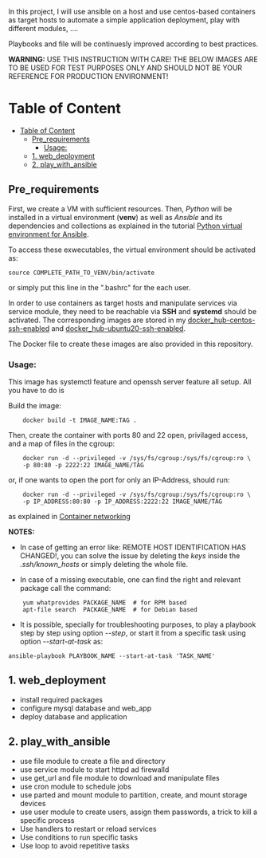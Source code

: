 In this project, I will use ansible on a host and use centos-based containers as target hosts to automate a simple application deployment, play with different modules, ....

Playbooks and file will be continuesly improved according to best practices. 


__WARNING:__ USE THIS INSTRUCTION WITH CARE! THE BELOW IMAGES ARE TO BE USED FOR TEST PURPOSES ONLY AND SHOULD NOT BE YOUR REFERENCE FOR PRODUCTION ENVIRONMENT!

# Table of Content

- [Table of Content](#table-of-content)
  - [Pre_requirements](#pre_requirements)
    - [Usage:](#usage)
  - [1. web_deployment](#1-web_deployment)
  - [2. play_with_ansible](#2-play_with_ansible)

## Pre_requirements
First, we create a VM with sufficient resources. Then, *Python* will be installed in a virtual environment (**venv**) as well as *Ansible* and its dependencies and collections as explained in the tutorial [Python virtual environment for Ansible](https://www.redhat.com/sysadmin/python-venv-ansible).

To access these exwecutables, the virtual environment should be activated as:
```
source COMPLETE_PATH_TO_VENV/bin/activate
```

or simply put this line in the ".bashrc" for the each user.

In order to use containers as target hosts and manipulate services via service module, they need to be reachable via **SSH** and **systemd** should be activated. The corresponding images are stored in my [docker_hub-centos-ssh-enabled](https://hub.docker.com/r/mohammad67/centos-ssh-enabled) and [docker_hub-ubuntu20-ssh-enabled](https://hub.docker.com/r/mohammad67/ubuntu20-ssh-enabled).

The Docker file to create these images are also provided in this repository.

### Usage:
This image has systemctl feature and openssh server feature all setup. All you have to do is

Build the image:
```
    docker build -t IMAGE_NAME:TAG .
```

Then, create the container with ports 80 and 22 open, privilaged access, and a map of files in the cgroup:
```
    docker run -d --privileged -v /sys/fs/cgroup:/sys/fs/cgroup:ro \
    -p 80:80 -p 2222:22 IMAGE_NAME/TAG 
```

or, if one wants to open the port for only an IP-Address, should run:
```
    docker run -d --privileged -v /sys/fs/cgroup:/sys/fs/cgroup:ro \
    -p IP_ADDRESS:80:80 -p IP_ADDRESS:2222:22 IMAGE_NAME/TAG 
```
as explained in [Container networking](https://docs.docker.com/config/containers/container-networking/)

__NOTES:__ 
- In case of getting an error like: REMOTE HOST IDENTIFICATION HAS CHANGED!, you can solve the issue by deleting the *keys* inside the *.ssh/known_hosts* or simply deleting the whole file.

- In case of a missing executable, one can find the right and relevant package call the command:
``` 
    yum whatprovides PACKAGE_NAME  # for RPM based
    apt-file search  PACKAGE_NAME  # for Debian based
```

- It is possible, specially for troubleshooting purposes, to play a playbook step by step using option *--step*, or start it from a specific task using option *--start-at-task* as:
```
ansible-playbook PLAYBOOK_NAME --start-at-task 'TASK_NAME'
```


## 1. web_deployment
- install required packages
- configure mysql database and web_app
- deploy database and application
## 2. play_with_ansible
- use file module to create a file and directory
- use service module to start httpd ad firewalld
- use get_url and file module to download and manipulate files
- use cron module to schedule jobs
- use parted and mount module to partition, create, and mount storage devices
- use user module to create users, assign them passwords, a trick to kill a specific process
- Use handlers to restart or reload services
- Use conditions to run specific tasks
- Use loop to avoid repetitive tasks